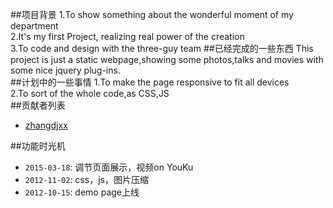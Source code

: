 ##项目背景
1.To show something about the wonderful moment of my department  
2.It's my first Project, realizing real power of the creation  
3.To code and design with the three-guy team
##已经完成的一些东西
This project is just a static webpage,showing some photos,talks and movies with some nice jquery plug-ins.   
##计划中的一些事情
1.To make the page responsive to fit all devices  
2.To sort of the whole code,as CSS,JS      
##贡献者列表
* [zhangdjxx](https://weibo.com/zhangdj)     

##功能时光机
* `2015-03-18`: 调节页面展示，视频on YouKu
* `2012-11-02`: css，js，图片压缩
* `2012-10-15`: demo page上线  


